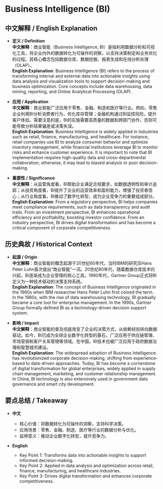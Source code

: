 # Business Intelligence (BI)

## 中文解释 / English Explanation

* **定义 / Definition**  
  **中文解释**：商业智能（Business Intelligence, BI）是指利用数据分析和可视化工具，将企业内外的数据转化为可操作的洞察，以支持决策制定和业务优化的过程。其核心概念包括数据仓库、数据挖掘、报表生成和在线分析处理（OLAP）。  
  **English Explanation**: Business Intelligence (BI) refers to the process of transforming internal and external data into actionable insights using data analysis and visualization tools to support decision-making and business optimization. Core concepts include data warehousing, data mining, reporting, and Online Analytical Processing (OLAP).

* **应用 / Application**  
  **中文解释**：商业智能广泛应用于零售、金融、制造和医疗等行业。例如，零售企业利用BI分析消费者行为，优化库存管理；金融机构通过BI监控风险，提升客户体验。需要注意的是，BI的实施需要高质量的数据和跨部门协作，否则可能导致分析结果偏差或决策失误。  
  **English Explanation**: Business Intelligence is widely applied in industries such as retail, finance, manufacturing, and healthcare. For instance, retail companies use BI to analyze consumer behavior and optimize inventory management, while financial institutions leverage BI to monitor risks and enhance customer experience. It is important to note that BI implementation requires high-quality data and cross-departmental collaboration; otherwise, it may lead to biased analysis or poor decision-making.

* **重要性 / Significance**  
  **中文解释**：从监管角度看，BI帮助企业满足合规要求，如数据透明性和审计追踪；从投资角度看，BI提升了企业的运营效率和盈利能力，增强了投资者信心；从行业角度看，BI推动了数字化转型，成为企业竞争力的重要组成部分。  
  **English Explanation**: From a regulatory perspective, BI helps companies meet compliance requirements, such as data transparency and audit trails. From an investment perspective, BI enhances operational efficiency and profitability, boosting investor confidence. From an industry perspective, BI drives digital transformation and has become a critical component of corporate competitiveness.

## 历史典故 / Historical Context

* **起源 / Origin**  
  **中文解释**：商业智能的概念起源于20世纪60年代，当时IBM的研究员Hans Peter Luhn首次提出“商业智能”一词。20世纪80年代，随着数据仓库技术的兴起，BI逐渐成为企业管理的核心工具。1990年代，Gartner Group正式将BI定义为一种技术驱动的决策支持系统。  
  **English Explanation**: The concept of Business Intelligence originated in the 1960s when IBM researcher Hans Peter Luhn first coined the term. In the 1980s, with the rise of data warehousing technology, BI gradually became a core tool for enterprise management. In the 1990s, Gartner Group formally defined BI as a technology-driven decision support system.

* **影响 / Impact**  
  **中文解释**：商业智能的普及彻底改变了企业的决策方式，从依赖经验转向数据驱动。如今，BI已成为全球企业数字化转型的基石，广泛应用于供应链管理、市场营销和客户关系管理等领域。在中国，BI技术也被广泛应用于政府数据治理和智慧城市建设。  
  **English Explanation**: The widespread adoption of Business Intelligence has revolutionized corporate decision-making, shifting from experience-based to data-driven approaches. Today, BI has become a cornerstone of digital transformation for global enterprises, widely applied in supply chain management, marketing, and customer relationship management. In China, BI technology is also extensively used in government data governance and smart city development.

## 要点总结 / Takeaway

* **中文**  
  - 核心价值：将数据转化为可操作的洞察，支持科学决策。  
  - 应用场景：零售、金融、制造、医疗等行业的数据分析与优化。  
  - 延伸意义：推动企业数字化转型，提升竞争力。  

* **English**  
  - Key Point 1: Transforms data into actionable insights to support informed decision-making.  
  - Key Point 2: Applied in data analysis and optimization across retail, finance, manufacturing, and healthcare industries.  
  - Key Point 3: Drives digital transformation and enhances corporate competitiveness.